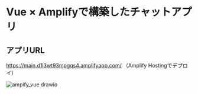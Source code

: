# Vue × Amplifyで構築したチャットアプリ

## アプリURL
https://main.d1l3wt93mpgqs4.amplifyapp.com/
（Amplify Hostingでデプロイ）


![ampify_vue drawio](https://github.com/koshi-sharkbait/amplify-vue/assets/120157706/d08b07a2-4645-4e8f-80d4-fba51d243f64)
